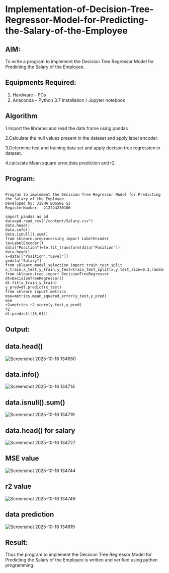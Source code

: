 # Implementation-of-Decision-Tree-Regressor-Model-for-Predicting-the-Salary-of-the-Employee

## AIM:
To write a program to implement the Decision Tree Regressor Model for Predicting the Salary of the Employee.

## Equipments Required:
1. Hardware – PCs
2. Anaconda – Python 3.7 Installation / Jupyter notebook

## Algorithm
1.Import the libraries and read the data frame using pandas

2.Calculate the null values present in the dataset and apply label encoder.

3.Determine test and training data set and apply decison tree regression in dataset.

4.calculate Mean square error,data prediction and r2. 

## Program:
```

Program to implement the Decision Tree Regressor Model for Predicting the Salary of the Employee.
Developed by: JISHA BOSSNE SJ
RegisterNumber:  212224230106

```
```
import pandas as pd
data=pd.read_csv("/content/Salary.csv")
data.head()
data.info()
data.isnull().sum()
from sklearn.preprocessing import LabelEncoder
le=LabelEncoder()
data["Position"]=le.fit_transform(data["Position"])
data.head()
x=data[["Position","Level"]]
y=data["Salary"]
from sklearn.model_selection import train_test_split
x_train,x_test,y_train,y_test=train_test_split(x,y,test_size=0.2,random_state=2)
from sklearn.tree import DecisionTreeRegressor
dt=DecisionTreeRegressor()
dt.fit(x_train,y_train)
y_pred=dt.predict(x_test)
from sklearn import metrics
mse=metrics.mean_squared_error(y_test,y_pred)
mse
r2=metrics.r2_score(y_test,y_pred)
r2
dt.predict([[5,6]])
```
## Output:
## data.head()
![Screenshot 2025-10-16 134650](https://github.com/rajalakshmi8248/Implementation-of-Decision-Tree-Regressor-Model-for-Predicting-the-Salary-of-the-Employee/assets/122860827/497a662d-0254-4501-9da1-f83acb83b672)
## data.info()
![Screenshot 2025-10-16 134714](https://github.com/rajalakshmi8248/Implementation-of-Decision-Tree-Regressor-Model-for-Predicting-the-Salary-of-the-Employee/assets/122860827/88157a23-fdfa-446d-85a4-75da500b79c2)
## data.isnull().sum()
![Screenshot 2025-10-16 134719](https://github.com/rajalakshmi8248/Implementation-of-Decision-Tree-Regressor-Model-for-Predicting-the-Salary-of-the-Employee/assets/122860827/11401fc5-4fa3-488c-a591-c181f44aeb94)
## data.head() for salary
![Screenshot 2025-10-16 134727](https://github.com/rajalakshmi8248/Implementation-of-Decision-Tree-Regressor-Model-for-Predicting-the-Salary-of-the-Employee/assets/122860827/2124bb42-2cd5-4907-b6b2-0f2dd2fd16b9)
## MSE value
![Screenshot 2025-10-16 134744](https://github.com/rajalakshmi8248/Implementation-of-Decision-Tree-Regressor-Model-for-Predicting-the-Salary-of-the-Employee/assets/122860827/b875ed87-ded1-4f25-8a1a-2cd3b6029904)
## r2 value
![Screenshot 2025-10-16 134749](https://github.com/rajalakshmi8248/Implementation-of-Decision-Tree-Regressor-Model-for-Predicting-the-Salary-of-the-Employee/assets/122860827/a5cb3052-4f18-463a-a020-ea6e175b017f)
## data prediction
![Screenshot 2025-10-16 134819](https://github.com/rajalakshmi8248/Implementation-of-Decision-Tree-Regressor-Model-for-Predicting-the-Salary-of-the-Employee/assets/122860827/b2e3c327-fa8d-4fca-8f67-7be8d6bfb59b)



## Result:
Thus the program to implement the Decision Tree Regressor Model for Predicting the Salary of the Employee is written and verified using python programming.
